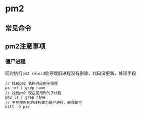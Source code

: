 # pm2

## 常见命令

## pm2注意事项

### 僵尸进程

同时执行`pm2 reload`会导致旧进程没有删除，代码没更新，处理手段

``` shell
// 找到pm2 名称对应的子线程
ps -ef | grep name
// 找到pm2 现在使用到的子线程
pm2 ls | grep name
// 不在使用到的线程即为僵尸进程，删除即可
kill -9 pid
```